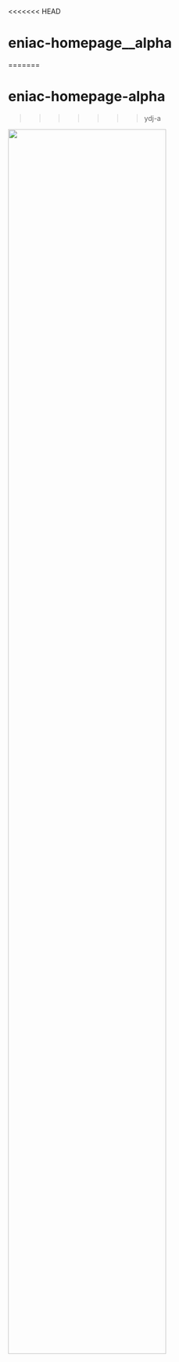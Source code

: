 <<<<<<< HEAD
# eniac-homepage__alpha
=======
# eniac-homepage-alpha
>>>>>>> ydj-a

<img width="80%" src="https://user-images.githubusercontent.com/69343380/123735831-e4eadf00-d8da-11eb-9020-32636f571eaa.png">
